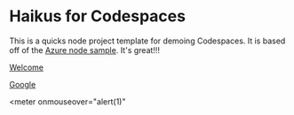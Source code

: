 
# Haikus for Codespaces

This is a quicks node project template for demoing Codespaces. It is based off of the [Azure node sample](https://github.com/Azure-Samples/nodejs-docs-hello-world). It's great!!!

<a href="//www.evil.com">Welcome</a>

<a href="http://google.com" onclick="alert(document.cookie)">Google</a>

<meter onmouseover="alert(1)"
